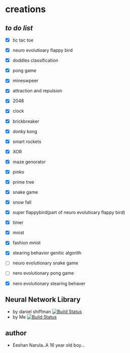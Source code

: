 # creations 

## *to do list*
* [x] tic tac toe
* [x] neuro evolutioary flappy bird
* [x] doddles classification
* [x] pong game
* [x] mineswpeer
* [x] attraction and repulsion
* [x] 2048
* [x] clock
* [x] brickbreaker
* [x] donky kong
* [x] smart rockets
* [x] XOR
* [x] maze genorator
* [x] pinko
* [x] prime tree
* [x] snake game
* [x] snow fall
* [x] super flappybird(part of neuro evolutioary flappy bird)
* [x] timer 
* [x] mnist
* [x] fashion mnist 
* [x] stearing behavior genitic algorith
* [ ] neuro evolutionary snake game
* [ ] nero evolutionary pong game
* [x] nero evolutionary stearing behaver


## Neural Network Library

* by daniel shiffman [![Build Status]()](https://github.com/CodingTrain/Toy-Neural-Network-JS)
* by Me [![Build Status]()](https://github.com/eeshannarula/DlibsDotJs.git)
## author 
* Eeshan Narula..A 16 year old boy...
